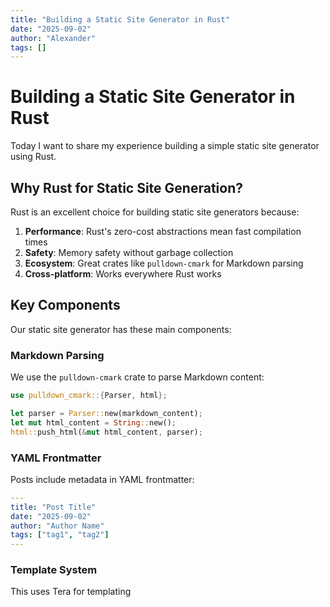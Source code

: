 ```yaml
---
title: "Building a Static Site Generator in Rust"
date: "2025-09-02"
author: "Alexander"
tags: []
---
```


# Building a Static Site Generator in Rust

Today I want to share my experience building a simple static site generator using Rust.

## Why Rust for Static Site Generation?

Rust is an excellent choice for building static site generators because:

1. **Performance**: Rust's zero-cost abstractions mean fast compilation times
2. **Safety**: Memory safety without garbage collection
3. **Ecosystem**: Great crates like `pulldown-cmark` for Markdown parsing
4. **Cross-platform**: Works everywhere Rust works

## Key Components

Our static site generator has these main components:

### Markdown Parsing
We use the `pulldown-cmark` crate to parse Markdown content:

```rust
use pulldown_cmark::{Parser, html};

let parser = Parser::new(markdown_content);
let mut html_content = String::new();
html::push_html(&mut html_content, parser);
```

### YAML Frontmatter
Posts include metadata in YAML frontmatter:

```yaml
---
title: "Post Title"
date: "2025-09-02"
author: "Author Name"
tags: ["tag1", "tag2"]
---
```

### Template System
This uses Tera for templating